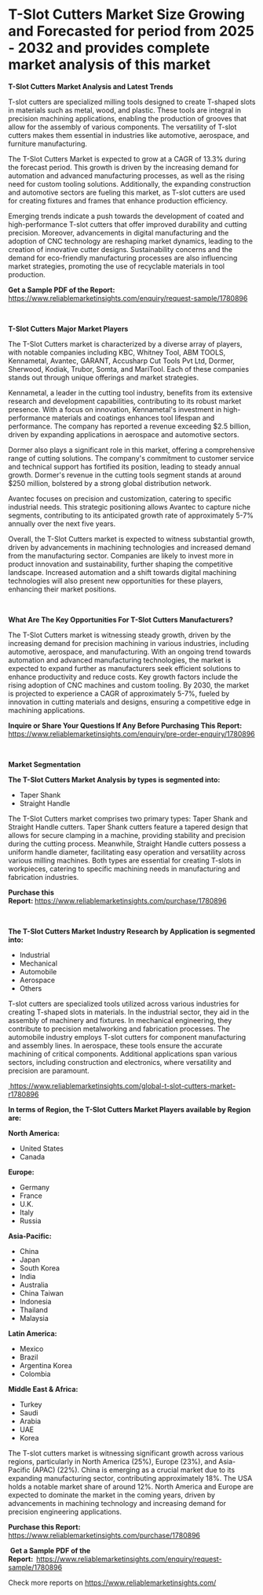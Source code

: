 <p><h1>T-Slot Cutters Market Size Growing and Forecasted for period from 2025 - 2032 and provides complete market analysis of this market</h1></p><p><strong>T-Slot Cutters Market Analysis and Latest Trends</strong></p>
<p><p>T-slot cutters are specialized milling tools designed to create T-shaped slots in materials such as metal, wood, and plastic. These tools are integral in precision machining applications, enabling the production of grooves that allow for the assembly of various components. The versatility of T-slot cutters makes them essential in industries like automotive, aerospace, and furniture manufacturing.</p><p>The T-Slot Cutters Market is expected to grow at a CAGR of 13.3% during the forecast period. This growth is driven by the increasing demand for automation and advanced manufacturing processes, as well as the rising need for custom tooling solutions. Additionally, the expanding construction and automotive sectors are fueling this market, as T-slot cutters are used for creating fixtures and frames that enhance production efficiency.</p><p>Emerging trends indicate a push towards the development of coated and high-performance T-slot cutters that offer improved durability and cutting precision. Moreover, advancements in digital manufacturing and the adoption of CNC technology are reshaping market dynamics, leading to the creation of innovative cutter designs. Sustainability concerns and the demand for eco-friendly manufacturing processes are also influencing market strategies, promoting the use of recyclable materials in tool production.</p></p>
<p><strong>Get a Sample PDF of the Report:&nbsp;</strong> <a href="https://www.reliablemarketinsights.com/enquiry/request-sample/1780896?utm_campaign=3493&utm_medium=2&utm_source=Github&utm_content=ia&utm_term=25032025&utm_id=t-slot-cutters">https://www.reliablemarketinsights.com/enquiry/request-sample/1780896</a></p>
<p>&nbsp;</p>
<p><strong>T-Slot Cutters Major Market Players</strong></p>
<p><p>The T-Slot Cutters market is characterized by a diverse array of players, with notable companies including KBC, Whitney Tool, ABM TOOLS, Kennametal, Avantec, GARANT, Accusharp Cut Tools Pvt Ltd, Dormer, Sherwood, Kodiak, Trubor, Somta, and MariTool. Each of these companies stands out through unique offerings and market strategies.</p><p>Kennametal, a leader in the cutting tool industry, benefits from its extensive research and development capabilities, contributing to its robust market presence. With a focus on innovation, Kennametal's investment in high-performance materials and coatings enhances tool lifespan and performance. The company has reported a revenue exceeding $2.5 billion, driven by expanding applications in aerospace and automotive sectors.</p><p>Dormer also plays a significant role in this market, offering a comprehensive range of cutting solutions. The company's commitment to customer service and technical support has fortified its position, leading to steady annual growth. Dormer's revenue in the cutting tools segment stands at around $250 million, bolstered by a strong global distribution network.</p><p>Avantec focuses on precision and customization, catering to specific industrial needs. This strategic positioning allows Avantec to capture niche segments, contributing to its anticipated growth rate of approximately 5-7% annually over the next five years.</p><p>Overall, the T-Slot Cutters market is expected to witness substantial growth, driven by advancements in machining technologies and increased demand from the manufacturing sector. Companies are likely to invest more in product innovation and sustainability, further shaping the competitive landscape. Increased automation and a shift towards digital machining technologies will also present new opportunities for these players, enhancing their market positions.</p></p>
<p>&nbsp;</p>
<p><strong>What Are The Key Opportunities For T-Slot Cutters Manufacturers?</strong></p>
<p><p>The T-Slot Cutters market is witnessing steady growth, driven by the increasing demand for precision machining in various industries, including automotive, aerospace, and manufacturing. With an ongoing trend towards automation and advanced manufacturing technologies, the market is expected to expand further as manufacturers seek efficient solutions to enhance productivity and reduce costs. Key growth factors include the rising adoption of CNC machines and custom tooling. By 2030, the market is projected to experience a CAGR of approximately 5-7%, fueled by innovation in cutting materials and designs, ensuring a competitive edge in machining applications.</p></p>
<p><strong>Inquire or Share Your Questions If Any Before Purchasing This Report:</strong> <a href="https://www.reliablemarketinsights.com/enquiry/pre-order-enquiry/1780896?utm_campaign=3493&utm_medium=2&utm_source=Github&utm_content=ia&utm_term=25032025&utm_id=t-slot-cutters">https://www.reliablemarketinsights.com/enquiry/pre-order-enquiry/1780896</a></p>
<p>&nbsp;</p>
<p><strong>Market Segmentation</strong></p>
<p><strong>The T-Slot Cutters Market Analysis by types is segmented into:</strong></p>
<p><ul><li>Taper Shank</li><li>Straight Handle</li></ul></p>
<p><p>The T-Slot Cutters market comprises two primary types: Taper Shank and Straight Handle cutters. Taper Shank cutters feature a tapered design that allows for secure clamping in a machine, providing stability and precision during the cutting process. Meanwhile, Straight Handle cutters possess a uniform handle diameter, facilitating easy operation and versatility across various milling machines. Both types are essential for creating T-slots in workpieces, catering to specific machining needs in manufacturing and fabrication industries.</p></p>
<p><strong>Purchase this Report:&nbsp;</strong><a href="https://www.reliablemarketinsights.com/purchase/1780896?utm_campaign=3493&utm_medium=2&utm_source=Github&utm_content=ia&utm_term=25032025&utm_id=t-slot-cutters">https://www.reliablemarketinsights.com/purchase/1780896</a></p>
<p>&nbsp;</p>
<p><strong>The T-Slot Cutters Market Industry Research by Application is segmented into:</strong></p>
<p><ul><li>Industrial</li><li>Mechanical</li><li>Automobile</li><li>Aerospace</li><li>Others</li></ul></p>
<p><p>T-slot cutters are specialized tools utilized across various industries for creating T-shaped slots in materials. In the industrial sector, they aid in the assembly of machinery and fixtures. In mechanical engineering, they contribute to precision metalworking and fabrication processes. The automobile industry employs T-slot cutters for component manufacturing and assembly lines. In aerospace, these tools ensure the accurate machining of critical components. Additional applications span various sectors, including construction and electronics, where versatility and precision are paramount.</p></p>
<p><a href="https://www.reliablemarketinsights.com/global-t-slot-cutters-market-r1780896?utm_campaign=3493&utm_medium=2&utm_source=Github&utm_content=ia&utm_term=25032025&utm_id=t-slot-cutters">&nbsp;https://www.reliablemarketinsights.com/global-t-slot-cutters-market-r1780896</a></p>
<p><strong>In terms of Region, the T-Slot Cutters Market Players available by Region are:</strong></p>
<p>
    <p> <strong> North America: </strong>
        <ul>
            <li>United States</li>
            <li>Canada</li>
        </ul>
        </p> 
    <p> <strong> Europe: </strong>
        <ul>
            <li>Germany</li>
            <li>France</li>
            <li>U.K.</li>
            <li>Italy</li>
            <li>Russia</li>
        </ul>
        </p> 
    <p> <strong> Asia-Pacific: </strong>
        <ul>
            <li>China</li>
            <li>Japan</li>
            <li>South Korea</li>
            <li>India</li>
            <li>Australia</li>
            <li>China Taiwan</li>
            <li>Indonesia</li>
            <li>Thailand</li>
            <li>Malaysia</li>
        </ul>
        </p> 
    <p> <strong> Latin America: </strong>
        <ul>
            <li>Mexico</li>
            <li>Brazil</li>
            <li>Argentina Korea</li>
            <li>Colombia</li>
        </ul>
        </p> 
    <p> <strong> Middle East & Africa: </strong>
        <ul>
            <li>Turkey</li>
            <li>Saudi</li>
            <li>Arabia</li>
            <li>UAE</li>
            <li>Korea</li>
        </ul>
    </p>
    </p>
<p><p>The T-slot cutters market is witnessing significant growth across various regions, particularly in North America (25%), Europe (23%), and Asia-Pacific (APAC) (22%). China is emerging as a crucial market due to its expanding manufacturing sector, contributing approximately 18%. The USA holds a notable market share of around 12%. North America and Europe are expected to dominate the market in the coming years, driven by advancements in machining technology and increasing demand for precision engineering applications.</p></p>
<p><strong>Purchase this Report: </strong><a href="https://www.reliablemarketinsights.com/purchase/1780896?utm_campaign=3493&utm_medium=2&utm_source=Github&utm_content=ia&utm_term=25032025&utm_id=t-slot-cutters">https://www.reliablemarketinsights.com/purchase/1780896</a></p>
<p>&nbsp;<strong>Get a Sample PDF of the Report:&nbsp;&nbsp;</strong><a href="https://www.reliablemarketinsights.com/enquiry/request-sample/1780896?utm_campaign=3493&utm_medium=2&utm_source=Github&utm_content=ia&utm_term=25032025&utm_id=t-slot-cutters">https://www.reliablemarketinsights.com/enquiry/request-sample/1780896</a></p>
<p><strong></strong></p>
<p>Check more reports on <a href="https://www.reliablemarketinsights.com/?utm_campaign=3493&utm_medium=2&utm_source=Github&utm_content=ia&utm_term=25032025&utm_id=t-slot-cutters">https://www.reliablemarketinsights.com/</a></p>